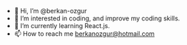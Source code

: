 - 👋 Hi, I’m @berkan-ozgur
- 👀 I’m interested in coding, and improve my coding skills.
- 🌱 I’m currently learning React.js.
- 📫 How to reach me berkanozgur@hotmail.com

<!---
berkan-ozgur/berkan-ozgur is a ✨ special ✨ repository because its `README.md` (this file) appears on your GitHub profile.
You can click the Preview link to take a look at your changes.
--->
